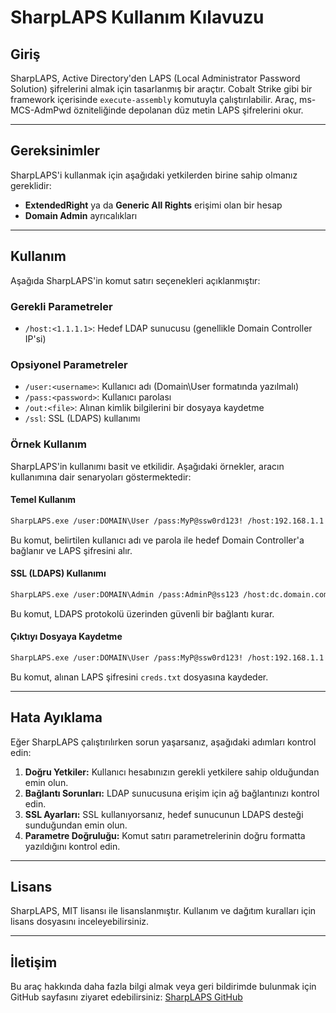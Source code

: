 # SharpLAPS Kullanım Kılavuzu

## Giriş
SharpLAPS, Active Directory'den LAPS (Local Administrator Password Solution) şifrelerini almak için tasarlanmış bir araçtır. Cobalt Strike gibi bir framework içerisinde `execute-assembly` komutuyla çalıştırılabilir. Araç, ms-MCS-AdmPwd özniteliğinde depolanan düz metin LAPS şifrelerini okur.

---

## Gereksinimler
SharpLAPS'i kullanmak için aşağıdaki yetkilerden birine sahip olmanız gereklidir:

- **ExtendedRight** ya da **Generic All Rights** erişimi olan bir hesap
- **Domain Admin** ayrıcalıkları

---

## Kullanım
Aşağıda SharpLAPS'in komut satırı seçenekleri açıklanmıştır:

### Gerekli Parametreler
- `/host:<1.1.1.1>`: Hedef LDAP sunucusu (genellikle Domain Controller IP'si)

### Opsiyonel Parametreler
- `/user:<username>`: Kullanıcı adı (Domain\User formatında yazılmalı)
- `/pass:<password>`: Kullanıcı parolası
- `/out:<file>`: Alınan kimlik bilgilerini bir dosyaya kaydetme
- `/ssl`: SSL (LDAPS) kullanımı

### Örnek Kullanım
SharpLAPS'in kullanımı basit ve etkilidir. Aşağıdaki örnekler, aracın kullanımına dair senaryoları göstermektedir:

#### Temel Kullanım
```bash
SharpLAPS.exe /user:DOMAIN\User /pass:MyP@ssw0rd123! /host:192.168.1.1
```
Bu komut, belirtilen kullanıcı adı ve parola ile hedef Domain Controller'a bağlanır ve LAPS şifresini alır.

#### SSL (LDAPS) Kullanımı
```bash
SharpLAPS.exe /user:DOMAIN\Admin /pass:AdminP@ss123 /host:dc.domain.com /ssl
```
Bu komut, LDAPS protokolü üzerinden güvenli bir bağlantı kurar.

#### Çıktıyı Dosyaya Kaydetme
```bash
SharpLAPS.exe /user:DOMAIN\User /pass:MyP@ssw0rd123! /host:192.168.1.1 /out:creds.txt
```
Bu komut, alınan LAPS şifresini `creds.txt` dosyasına kaydeder.

---

## Hata Ayıklama
Eğer SharpLAPS çalıştırılırken sorun yaşarsanız, aşağıdaki adımları kontrol edin:

1. **Doğru Yetkiler:** Kullanıcı hesabınızın gerekli yetkilere sahip olduğundan emin olun.
2. **Bağlantı Sorunları:** LDAP sunucusuna erişim için ağ bağlantınızı kontrol edin.
3. **SSL Ayarları:** SSL kullanıyorsanız, hedef sunucunun LDAPS desteği sunduğundan emin olun.
4. **Parametre Doğruluğu:** Komut satırı parametrelerinin doğru formatta yazıldığını kontrol edin.

---

## Lisans
SharpLAPS, MIT lisansı ile lisanslanmıştır. Kullanım ve dağıtım kuralları için lisans dosyasını inceleyebilirsiniz.

---

## İletişim
Bu araç hakkında daha fazla bilgi almak veya geri bildirimde bulunmak için GitHub sayfasını ziyaret edebilirsiniz: [SharpLAPS GitHub](https://github.com/swisskyrepo/SharpLAPS)
